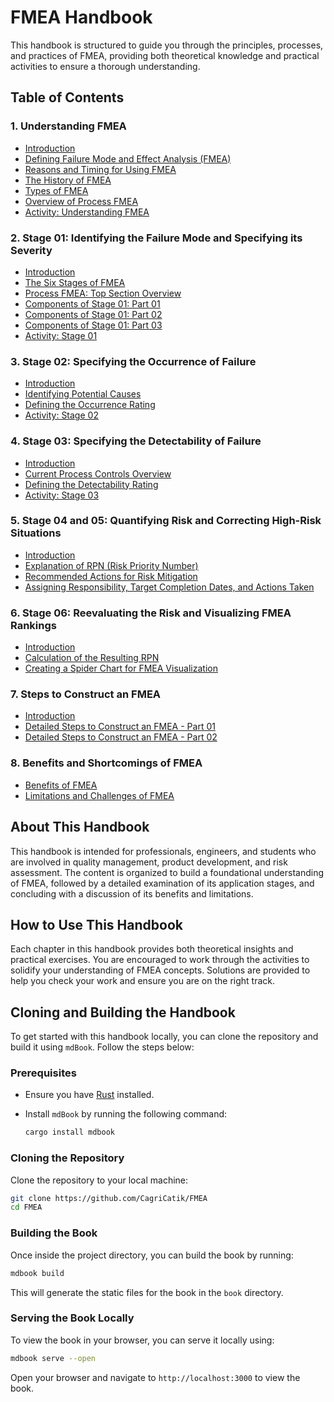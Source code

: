 # FMEA Handbook

This handbook is structured to guide you through the principles, processes, and practices of FMEA, providing both theoretical knowledge and practical activities to ensure a thorough understanding.

## Table of Contents

### 1. Understanding FMEA

- [Introduction](./docs/src/chapter_1/1_introduction.md)
- [Defining Failure Mode and Effect Analysis (FMEA)](./docs/src/chapter_1/2_defining_fmea.md)
- [Reasons and Timing for Using FMEA](./docs/src/chapter_1/3_reasons_timing_fmea.md)
- [The History of FMEA](./docs/src/chapter_1/4_history_fmea.md)
- [Types of FMEA](./docs/src/chapter_1/5_types_fmea.md)
- [Overview of Process FMEA](./docs/src/chapter_1/6_overview_process_fmea.md)
- [Activity: Understanding FMEA](./docs/src/chapter_1/7_activity_understanding_fmea.md)

### 2. Stage 01: Identifying the Failure Mode and Specifying its Severity

- [Introduction](./chapter_2/2_introduction.md)
- [The Six Stages of FMEA](./chapter_2/2_six_stages_fmea.md)
- [Process FMEA: Top Section Overview](./chapter_2/2_top_section_overview.md)
- [Components of Stage 01: Part 01](./chapter_2/2_components_stage01_part01.md)
- [Components of Stage 01: Part 02](./chapter_2/2_components_stage01_part02.md)
- [Components of Stage 01: Part 03](./chapter_2/2_components_stage01_part03.md)
- [Activity: Stage 01](./chapter_2/2_activity_stage01.md)

### 3. Stage 02: Specifying the Occurrence of Failure

- [Introduction](./chapter_3/introduction.md)
- [Identifying Potential Causes](./chapter_3/identifying_potential_causes.md)
- [Defining the Occurrence Rating](./chapter_3/defining_occurrence_rating.md)
- [Activity: Stage 02](./chapter_3/activity_stage02.md)

### 4. Stage 03: Specifying the Detectability of Failure

- [Introduction](./chapter_4/introduction.md)
- [Current Process Controls Overview](./chapter_4/process_controls_overview.md)
- [Defining the Detectability Rating](./chapter_4/defining_detectability_rating.md)
- [Activity: Stage 03](./chapter_4/activity_stage03.md)

### 5. Stage 04 and 05: Quantifying Risk and Correcting High-Risk Situations

- [Introduction](./chapter_5/introduction.md)
- [Explanation of RPN (Risk Priority Number)](./chapter_5/explanation_rpn.md)
- [Recommended Actions for Risk Mitigation](./chapter_5/risk_mitigation_actions.md)
- [Assigning Responsibility, Target Completion Dates, and Actions Taken](./chapter_5/assigning_responsibility.md)

### 6. Stage 06: Reevaluating the Risk and Visualizing FMEA Rankings

- [Introduction](./chapter_6/introduction.md)
- [Calculation of the Resulting RPN](./chapter_6/calculating_rpn.md)
- [Creating a Spider Chart for FMEA Visualization](./chapter_6/creating_spider_chart.md)

### 7. Steps to Construct an FMEA

- [Introduction](./chapter_7/introduction.md)
- [Detailed Steps to Construct an FMEA - Part 01](./chapter_7/steps_to_construct_fmea_part01.md)
- [Detailed Steps to Construct an FMEA - Part 02](./chapter_7/steps_to_construct_fmea_part02.md)

### 8. Benefits and Shortcomings of FMEA

- [Benefits of FMEA](./chapter_8/benefits_fmea.md)
- [Limitations and Challenges of FMEA](./chapter_8/limitations_challenges_fmea.md)

## About This Handbook

This handbook is intended for professionals, engineers, and students who are involved in quality management, product development, and risk assessment. The content is organized to build a foundational understanding of FMEA, followed by a detailed examination of its application stages, and concluding with a discussion of its benefits and limitations.

## How to Use This Handbook

Each chapter in this handbook provides both theoretical insights and practical exercises. You are encouraged to work through the activities to solidify your understanding of FMEA concepts. Solutions are provided to help you check your work and ensure you are on the right track.

## Cloning and Building the Handbook

To get started with this handbook locally, you can clone the repository and build it using `mdBook`. Follow the steps below:

### Prerequisites

- Ensure you have [Rust](https://www.rust-lang.org/tools/install) installed.
- Install `mdBook` by running the following command:

  ```bash
  cargo install mdbook
  ```

### Cloning the Repository

Clone the repository to your local machine:

```bash
git clone https://github.com/CagriCatik/FMEA
cd FMEA
```

### Building the Book

Once inside the project directory, you can build the book by running:

```bash
mdbook build
```

This will generate the static files for the book in the `book` directory.

### Serving the Book Locally

To view the book in your browser, you can serve it locally using:

```bash
mdbook serve --open
```

Open your browser and navigate to `http://localhost:3000` to view the book.
